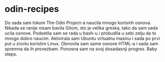 # odin-recipes
Do sada sam tokom The Odin Project-a naucila mnogo korisnih osnova. Nikada se ranije nisam bavila Gitom, sto je velika greska, tako da sam sada ucila osnove. Podsetila sam se rada u bash-u i probudila u sebi zelju da to mnogo dobro naucim. Aktivirala sam Ubuntu virtualnu masinu i sada po prvi put u zivotu koristim Linux. Obnovila sam same osnove HTML-a i sada sam spremna da ih provezbam. Ponosna sam na svoj dosadasnji progres. Baby steps.